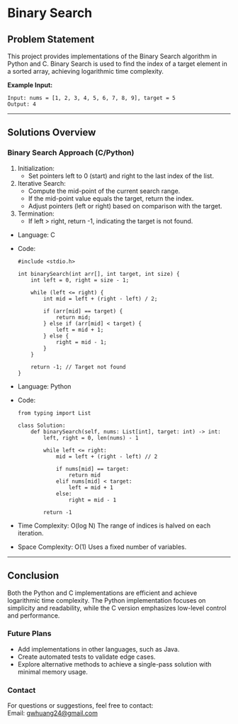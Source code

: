 # **Binary Search**

## **Problem Statement**
This project provides implementations of the Binary Search algorithm in Python and C. Binary Search is used to find the index of a target element in a sorted array, achieving logarithmic time complexity.

**Example Input:**
  ```
  Input: nums = [1, 2, 3, 4, 5, 6, 7, 8, 9], target = 5  
  Output: 4
  ```
---

## **Solutions Overview**
### **Binary Search Approach (C/Python)**
1. Initialization:
   - Set pointers left to 0 (start) and right to the last index of the list.
2. Iterative Search:
   - Compute the mid-point of the current search range.
   - If the mid-point value equals the target, return the index.
   - Adjust pointers (left or right) based on comparison with the target.
3. Termination:
   - If left > right, return -1, indicating the target is not found.

- Language: C
- Code:
  ```
  #include <stdio.h>
  
  int binarySearch(int arr[], int target, int size) {
      int left = 0, right = size - 1;
  
      while (left <= right) {
          int mid = left + (right - left) / 2;
  
          if (arr[mid] == target) {
              return mid;
          } else if (arr[mid] < target) {
              left = mid + 1;
          } else {
              right = mid - 1;
          }
      }
  
      return -1; // Target not found
  }
  ```
  
- Language: Python
- Code:
  ```
  from typing import List
  
  class Solution:
      def binarySearch(self, nums: List[int], target: int) -> int:
          left, right = 0, len(nums) - 1
  
          while left <= right:
              mid = left + (right - left) // 2
  
              if nums[mid] == target:
                  return mid
              elif nums[mid] < target:
                  left = mid + 1
              else:
                  right = mid - 1
  
          return -1
  
  ```
  
- Time Complexity: O(log N)
  The range of indices is halved on each iteration.
- Space Complexity: O(1)
  Uses a fixed number of variables.
  
---

## **Conclusion**
Both the Python and C implementations are efficient and achieve logarithmic time complexity. The Python implementation focuses on simplicity and readability, while the C version emphasizes low-level control and performance.

### **Future Plans**
- Add implementations in other languages, such as Java.
- Create automated tests to validate edge cases.
- Explore alternative methods to achieve a single-pass solution with minimal memory usage.
  
### **Contact**
For questions or suggestions, feel free to contact:  
Email: gwhuang24@gmail.com
